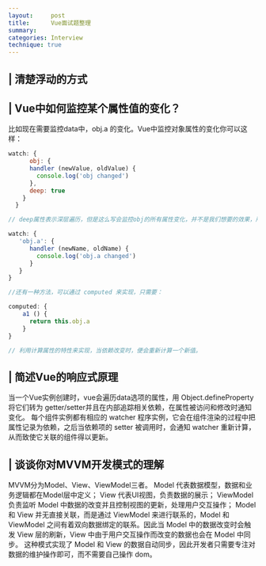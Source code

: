 ```yaml
---
layout:     post
title:      Vue面试题整理
summary:
categories: Interview
technique: true
---
```


## | 清楚浮动的方式

## | Vue中如何监控某个属性值的变化？

比如现在需要监控data中，obj.a 的变化。Vue中监控对象属性的变化你可以这样：

```javascript
watch: {
      obj: {
      handler (newValue, oldValue) {
        console.log('obj changed')
      },
      deep: true
    }
  }

// deep属性表示深层遍历，但是这么写会监控obj的所有属性变化，并不是我们想要的效果，所以做点修改：

watch: {
   'obj.a': {
      handler (newName, oldName) {
        console.log('obj.a changed')
      }
   }
}

//还有一种方法，可以通过 computed 来实现，只需要：

computed: {
    a1 () {
      return this.obj.a
    }
}

// 利用计算属性的特性来实现，当依赖改变时，便会重新计算一个新值。
```

## | 简述Vue的响应式原理
当一个Vue实例创建时，vue会遍历data选项的属性，用 Object.defineProperty 将它们转为 getter/setter并且在内部追踪相关依赖，在属性被访问和修改时通知变化。
每个组件实例都有相应的 watcher 程序实例，它会在组件渲染的过程中把属性记录为依赖，之后当依赖项的 setter 被调用时，会通知 watcher 重新计算，从而致使它关联的组件得以更新。

## | 谈谈你对MVVM开发模式的理解

MVVM分为Model、View、ViewModel三者。
Model 代表数据模型，数据和业务逻辑都在Model层中定义；
View 代表UI视图，负责数据的展示；
ViewModel 负责监听 Model 中数据的改变并且控制视图的更新，处理用户交互操作；
Model 和 View 并无直接关联，而是通过 ViewModel 来进行联系的，Model 和 ViewModel 之间有着双向数据绑定的联系。因此当 Model 中的数据改变时会触发 View 层的刷新，View 中由于用户交互操作而改变的数据也会在 Model 中同步。
这种模式实现了 Model 和 View 的数据自动同步，因此开发者只需要专注对数据的维护操作即可，而不需要自己操作 dom。
